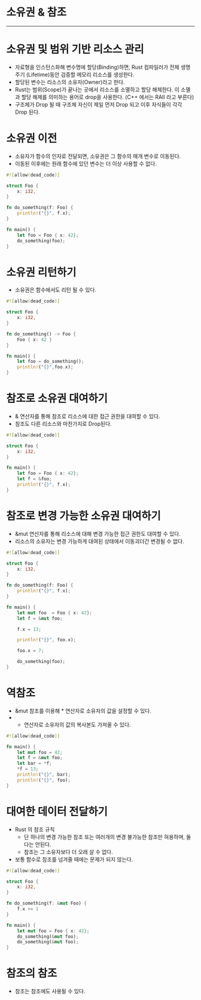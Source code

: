 # 소유권 & 참조

---

# 소유권 및 범위 기반 리소스 관리

- 자료형을 인스턴스화해 변수명에 할당(Binding)하면,
Rust 컴파일러가 전체 생명 주기 (Lifetime)동안 검증할 메모리 리소스를 생성한다.
- 할당된 변수는 리소스의 소유자(Owner)라고 한다.
- Rust는 범위(Scope)가 끝나는 곳에서 리소스를 소멸하고 할당 해제한다.
이 소멸과 할당 해제를 의미하는 용어로 drop을 사용한다.
(C++ 에서는 RAII 라고 부른다)
- 구조체가 Drop 될 때 구조체 자신이 제일 먼저 Drop 되고 이후 자식들이 각각 Drop 된다.

# 소유권 이전

- 소유자가 함수의 인자로 전달되면, 소유권은 그 함수의 매개 변수로 이동된다.
- 이동된 이후에는 원래 함수에 있던 변수는 더 이상 사용할 수 없다.

```rust
#![allow(dead_code)]

struct Foo {
    x: i32,
}

fn do_something(f: Foo) {
    println!("{}", f.x);
}

fn main() {
    let foo = Foo { x: 42};
    do_something(foo);
}
```

# 소유권 리턴하기

- 소유권은 함수에서도 리턴 될 수 있다.

```rust
#![allow(dead_code)]

struct Foo {
    x: i32,
}

fn do_something() -> Foo {
    Foo { x: 42 }
}

fn main() {
    let foo = do_something();
    println!("{}",foo.x);
}
```

# 참조로 소유권 대여하기

- & 연산자를 통해 참조로 리소스에 대한 접근 권한을 대여할 수 있다.
- 참조도 다른 리소스와 마찬가지로 Drop된다.

```rust
#![allow(dead_code)]

struct Foo {
    x: i32,
}

fn main() {
    let foo = Foo { x: 42};
    let f = &foo;
    println!("{}", f.x);
}
```

# 참조로 변경 가능한 소유권 대여하기

- &mut 연산자를 통해 리소스에 대해 변경 가능한 접근 권한도 대여할 수 있다.
- 리소스의 소유자는 변경 가능하게 대여된 상태에서 이동괴더간 변경될 수 없다.

```rust
#![allow(dead_code)]

struct Foo {
    x: i32,
}

fn do_something(f: Foo) {
    println!("{}", f.x);
}

fn main() {
    let mut foo  = Foo { x: 42};
    let f = &mut foo;

    f.x = 13;

    println!("{}", foo.x);

    foo.x = 7;

    do_something(foo);
}
```

# 역참조

- &mut 참조를 이용해 * 연산자로 소유자의 값을 설정할 수 있다.
- * 연산자로 소유자의 값의 복사본도 가져올 수 있다.

```rust
#![allow(dead_code)]

fn main() {
    let mut foo = 42;
    let f = &mut foo;
    let bar = *f;
    *f = 13;
    println!("{}", bar);
    println!("{}", foo);
}
```

# 대여한 데이터 전달하기

- Rust 의 참조 규칙
    - 단 하나의 변경 가능한 참조 또는 여러개의 변경 불가능한 참조만 혀용하며, 둘 다는 안된다.
    - 참조는 그 소유자보다 더 오래 살 수 없다.
- 보통 함수로 참조를 넘겨줄 때에는 문제가 되지 않는다.

```rust
#![allow(dead_code)]

struct Foo {
    x: i32,
}

fn do_something(f: &mut Foo) {
    f.x += 1
}

fn main() {
    let mut foo = Foo { x: 42};
    do_something(&mut foo);
    do_something(&mut foo);
}
```

# 참조의 참조

- 참조는 참조에도 사용될 수 있다.
